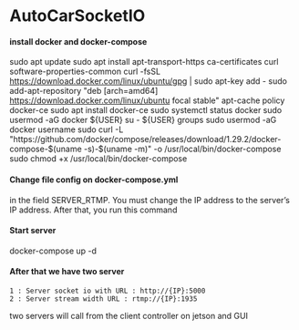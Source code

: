 # AutoCarSocketIO 

#### install docker and docker-compose 

sudo apt update
sudo apt install apt-transport-https ca-certificates curl software-properties-common
curl -fsSL https://download.docker.com/linux/ubuntu/gpg | sudo apt-key add -
sudo add-apt-repository "deb [arch=amd64] https://download.docker.com/linux/ubuntu focal stable"
apt-cache policy docker-ce
sudo apt install docker-ce
sudo systemctl status docker
sudo usermod -aG docker ${USER}
su - ${USER}
groups
sudo usermod -aG docker username
sudo curl -L "https://github.com/docker/compose/releases/download/1.29.2/docker-compose-$(uname -s)-$(uname -m)" -o /usr/local/bin/docker-compose
sudo chmod +x /usr/local/bin/docker-compose

#### Change file config on docker-compose.yml
in the field SERVER_RTMP. You must change the IP address to the server’s IP address. After that, you run this command 

#### Start server

docker-compose up -d

#### After that we have two server 
    1 : Server socket io with URL : http://{IP}:5000
    2 : Server stream width URL : rtmp://{IP}:1935
two servers will call from the client controller on jetson and GUI 